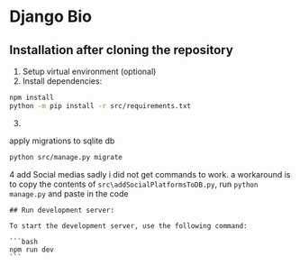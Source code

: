 
# Django Bio

## Installation after cloning the repository

1. Setup virtual environment (optional)
2. Install dependencies:
```bash
npm install
python -m pip install -r src/requirements.txt
```
3.
apply migrations to sqlite db
```bash
python src/manage.py migrate
```
4 add Social medias
sadly i did not get commands to work. a workaround is to copy the contents of `src\addSocialPlatformsToDB.py`, run `python manage.py` and paste in the code
``````
## Run development server:

To start the development server, use the following command:

```bash
npm run dev
```
